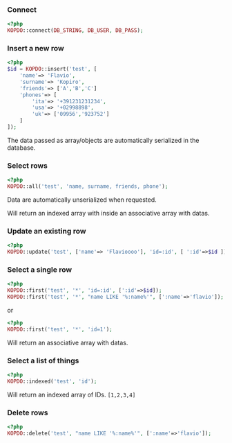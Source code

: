 ### Connect

```php
<?php
KOPDO::connect(DB_STRING, DB_USER, DB_PASS);
```

### Insert a new row

```php
<?php
$id = KOPDO::insert('test', [
	'name'=> 'Flavio',
	'surname'=> 'Kopiro',
	'friends'=> ['A','B','C']
	'phones'=> [
		'ita'=> '+391231231234',
		'usa'=> '+02998898',
		'uk'=> ['09956','923752']
	]
]);
```

The data passed as array/objects are automatically serialized in the database.

### Select rows

```php
<?php
KOPDO::all('test', 'name, surname, friends, phone');
```

Data are automatically unserialized when requested.

Will return an indexed array with inside an associative array with datas.


### Update an existing row

```php
<?php
KOPDO::update('test', ['name'=> 'Flavioooo'], 'id=:id', [ ':id'=>$id ]);
```

### Select a single row

```php
<?php
KOPDO::first('test', '*', 'id=:id', [':id'=>$id]);
KOPDO::first('test', '*', "name LIKE '%:name%'", [':name'=>'flavio']);
```

or

```php
<?php
KOPDO::first('test', '*', 'id=1');
```

Will return an associative array with datas.

### Select a list of things

```php
<?php
KOPDO::indexed('test', 'id');
```

Will return an indexed array of IDs. `[1,2,3,4]`

### Delete rows

```php
<?php
KOPDO::delete('test', "name LIKE '%:name%'", [':name'=>'flavio']);
```


